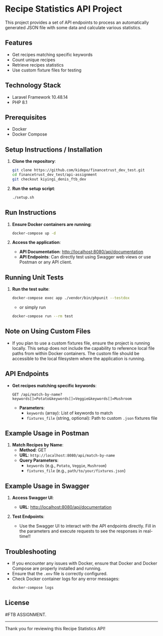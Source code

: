 # Recipe Statistics API Project

This project provides a set of API endpoints to process an automatically generated JSON file with some data and calculate various statistics.

## Features

- Get recipes matching specific keywords
- Count unique recipes
- Retrieve recipes statistics
- Use custom fixture files for testing
## Technology Stack

- Laravel Framework 10.48.14
- PHP 8.1

## Prerequisites

- Docker
- Docker Compose

## Setup Instructions / Installation

1. **Clone the repository**:
    ```sh
    git clone https://github.com/kidepo/financetrust_dev_test.git
    cd financetrust_dev_test/api-assignment
    git checkout kiyingi_denis_ftb_dev
    ```

2. **Run the setup script**:
    ```sh
    ./setup.sh
    ```

## Run Instructions

1. **Ensure Docker containers are running**:
    ```sh
    docker-compose up -d
    ```

2. **Access the application**:

    - **API Documentation**: [http://localhost:8080/api/documentation](http://localhost:8080/api/documentation)
    - **API Endpoints**: Can directly test using Swagger web views or use Postman or any API client. 

## Running Unit Tests

1. **Run the test suite**:
    ```sh
    docker-compose exec app ./vendor/bin/phpunit --testdox
    ```
    - or simply run

    ```sh
    docker-compose run --rm test
    ```
## Note on Using Custom Files

- If you plan to use a custom fixtures file, ensure the project is running locally. This setup does not include the capability to reference local file paths from within Docker containers. The custom file should be accessible to the local filesystem where the application is running.


## API Endpoints

- **Get recipes matching specific keywords**:
    ```http
    GET /api/match-by-name?keywords[]=Potato&keywords[]=Veggie&keywords[]=Mushroom
    ```

    - **Parameters**:
        - `keywords` (array): List of keywords to match
        - `fixtures_file` (string, optional): Path to custom `.json` fixtures file

## Example Usage in Postman

1. **Match Recipes by Name**:
    - **Method**: GET
    - **URL**: `http://localhost:8080/api/match-by-name`
    - **Query Parameters**:
        - `keywords` (e.g., `Potato`, `Veggie`, `Mushroom`)
        - `fixtures_file` (e.g., `path/to/your/fixtures.json`)


## Example Usage in Swagger

1. **Access Swagger UI**:
    - **URL**: [http://localhost:8080/api/documentation](http://localhost:8080/api/documentation)

2. **Test Endpoints**:
    - Use the Swagger UI to interact with the API endpoints directly. Fill in the parameters and execute requests to see the responses in real-time!!

## Troubleshooting

- If you encounter any issues with Docker, ensure that Docker and Docker Compose are properly installed and running.
- Ensure that the `.env` file is correctly configured.
- Check Docker container logs for any error messages:
    ```sh
    docker-compose logs
    ```

## License

#FTB ASSIGNMENT.

---

Thank you for reviewing this Recipe Statistics API!
